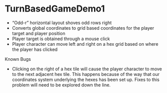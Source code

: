 # TurnBasedGameDemo1

- “Odd-r” horizontal layout shoves odd rows right
- Converts global coordinates to grid based coordinates for the player target and player position
- Player target is obtained through a mouse click
- Player character can move left and right on a hex grid based on where the player has clicked


Known Bugs
- Clicking on the right of a hex tile will cause the player character to move to the next adjacent hex tile. This happens because of the way that our coordinates system underlying the hexes has been set up. Fixes to this problem will need to be explored down the line. 
